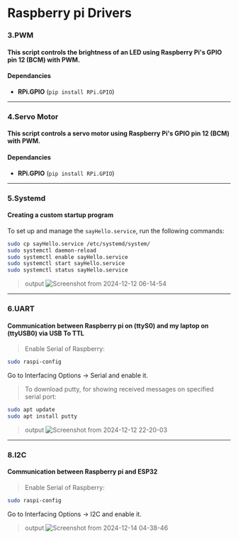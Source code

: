 # Raspberry pi Drivers

### 3.PWM
#### This script controls the **brightness of an LED** using Raspberry Pi's **GPIO pin 12** (BCM) with **PWM**.
#### Dependancies
- **RPi.GPIO** (`pip install RPi.GPIO`)  

---

### 4.Servo Motor

#### This script controls a **servo motor** using Raspberry Pi's **GPIO pin 12** (BCM) with **PWM**.

#### Dependancies
- **RPi.GPIO** (`pip install RPi.GPIO`)  

---

### 5.Systemd

#### Creating a custom startup program

To set up and manage the `sayHello.service`, run the following commands:
```bash
sudo cp sayHello.service /etc/systemd/system/
sudo systemctl daemon-reload
sudo systemctl enable sayHello.service
sudo systemctl start sayHello.service
sudo systemctl status sayHello.service
```

> output
![Screenshot from 2024-12-12 06-14-54](https://github.com/user-attachments/assets/225df062-6443-411f-93d0-a59247b6779c)

---

### 6.UART

#### Communication between Raspberry pi on (ttyS0) and my laptop on (ttyUSB0) via USB To TTL

> Enable Serial of Raspberry:
```bash
sudo raspi-config
```
Go to Interfacing Options → Serial and enable it.

> To download putty, for showing received messages on specified serial port:
```bash
sudo apt update
sudo apt install putty
```

> output
![Screenshot from 2024-12-12 22-20-03](https://github.com/user-attachments/assets/ce1e1936-f403-4878-b082-764b1779c010)

---

### 8.I2C

#### Communication between Raspberry pi and ESP32

> Enable Serial of Raspberry:
```bash
sudo raspi-config
```
Go to Interfacing Options → I2C and enable it.

> output
![Screenshot from 2024-12-14 04-38-46](https://github.com/user-attachments/assets/9a2f2799-dea9-42a7-a225-b803ac3d6b33)
